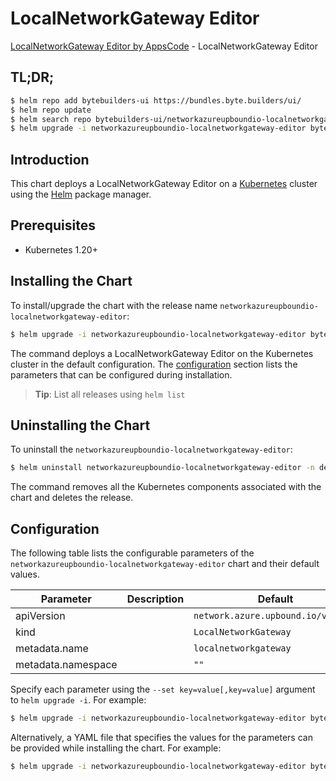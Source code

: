 # LocalNetworkGateway Editor

[LocalNetworkGateway Editor by AppsCode](https://byte.builders) - LocalNetworkGateway Editor

## TL;DR;

```bash
$ helm repo add bytebuilders-ui https://bundles.byte.builders/ui/
$ helm repo update
$ helm search repo bytebuilders-ui/networkazureupboundio-localnetworkgateway-editor --version=v0.4.18
$ helm upgrade -i networkazureupboundio-localnetworkgateway-editor bytebuilders-ui/networkazureupboundio-localnetworkgateway-editor -n default --create-namespace --version=v0.4.18
```

## Introduction

This chart deploys a LocalNetworkGateway Editor on a [Kubernetes](http://kubernetes.io) cluster using the [Helm](https://helm.sh) package manager.

## Prerequisites

- Kubernetes 1.20+

## Installing the Chart

To install/upgrade the chart with the release name `networkazureupboundio-localnetworkgateway-editor`:

```bash
$ helm upgrade -i networkazureupboundio-localnetworkgateway-editor bytebuilders-ui/networkazureupboundio-localnetworkgateway-editor -n default --create-namespace --version=v0.4.18
```

The command deploys a LocalNetworkGateway Editor on the Kubernetes cluster in the default configuration. The [configuration](#configuration) section lists the parameters that can be configured during installation.

> **Tip**: List all releases using `helm list`

## Uninstalling the Chart

To uninstall the `networkazureupboundio-localnetworkgateway-editor`:

```bash
$ helm uninstall networkazureupboundio-localnetworkgateway-editor -n default
```

The command removes all the Kubernetes components associated with the chart and deletes the release.

## Configuration

The following table lists the configurable parameters of the `networkazureupboundio-localnetworkgateway-editor` chart and their default values.

|     Parameter      | Description |                    Default                    |
|--------------------|-------------|-----------------------------------------------|
| apiVersion         |             | <code>network.azure.upbound.io/v1beta1</code> |
| kind               |             | <code>LocalNetworkGateway</code>              |
| metadata.name      |             | <code>localnetworkgateway</code>              |
| metadata.namespace |             | <code>""</code>                               |


Specify each parameter using the `--set key=value[,key=value]` argument to `helm upgrade -i`. For example:

```bash
$ helm upgrade -i networkazureupboundio-localnetworkgateway-editor bytebuilders-ui/networkazureupboundio-localnetworkgateway-editor -n default --create-namespace --version=v0.4.18 --set apiVersion=network.azure.upbound.io/v1beta1
```

Alternatively, a YAML file that specifies the values for the parameters can be provided while
installing the chart. For example:

```bash
$ helm upgrade -i networkazureupboundio-localnetworkgateway-editor bytebuilders-ui/networkazureupboundio-localnetworkgateway-editor -n default --create-namespace --version=v0.4.18 --values values.yaml
```
